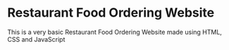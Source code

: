 # Restaurant Food Ordering Website

This is a very basic Restaurant Food Ordering Website made using HTML, CSS and JavaScript

